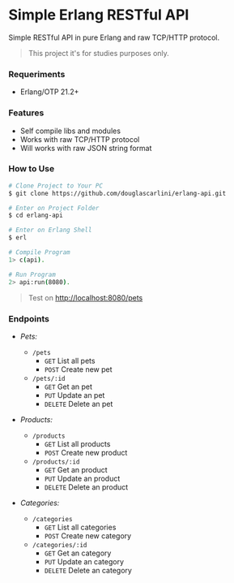# Simple Erlang RESTful API
Simple RESTful API in pure Erlang and raw TCP/HTTP protocol.
> This project it's for studies purposes only.

### Requeriments

- Erlang/OTP 21.2+

### Features

- Self compile libs and modules
- Works with raw TCP/HTTP protocol
- Will works with raw JSON string format

### How to Use

```bash
# Clone Project to Your PC
$ git clone https://github.com/douglascarlini/erlang-api.git

# Enter on Project Folder
$ cd erlang-api

# Enter on Erlang Shell
$ erl

# Compile Program
1> c(api).

# Run Program
2> api:run(8080).
```

> Test on <a href="http://localhost:8080/pets" target="_blank">http://localhost:8080/pets</a>

### Endpoints

- *Pets:*
  - `/pets`
    - `GET` List all pets
    - `POST` Create new pet
  - `/pets/:id`
    - `GET` Get an pet
    - `PUT` Update an pet
    - `DELETE` Delete an pet

- *Products:*
  - `/products`
    - `GET` List all products
    - `POST` Create new product
  - `/products/:id`
    - `GET` Get an product
    - `PUT` Update an product
    - `DELETE` Delete an product

- *Categories:*
  - `/categories`
    - `GET` List all categories
    - `POST` Create new category
  - `/categories/:id`
    - `GET` Get an category
    - `PUT` Update an category
    - `DELETE` Delete an category